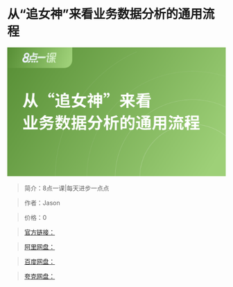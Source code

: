# 从“追女神”来看业务数据分析的通用流程

![img](../../assets/Cgp9HWGIxpyABtKYAADq1IDNKJo853.png)

> 简介：8点一课|每天进步一点点

> 作者：Jason

> 价格：0

> [官方链接：]()

> [阿里网盘：]()

> [百度网盘：]()

> [夸克网盘：]()
